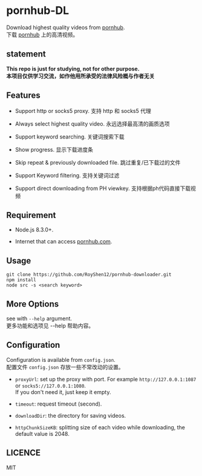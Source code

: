 
# pornhub-DL

Download highest quality videos from [pornhub](https://pornhub.com).  
下载 [pornhub](https://pornhub.com) 上的高清视频。

## statement

**This repo is just for studying, not for other purpose.**  
**本项目仅供学习交流，如作他用所承受的法律风险概与作者无关**

## Features

* Support http or socks5 proxy.  支持 http 和 socks5 代理

* Always select highest quality video.  永远选择最高清的画质选项

* Support keyword searching.  关键词搜索下载

* Show progress.  显示下载进度条

* Skip repeat & previously downloaded file.  跳过重复/已下载过的文件

* Support Keyword filtering.  支持关键词过滤

* Support direct downloading from PH viewkey.  支持根据ph代码直接下载视频

## Requirement

* Node.js 8.3.0+.

* Internet that can access [pornhub.com](https://www.pornhub.com).

## Usage

```shell
git clone https://github.com/RoyShen12/pornhub-downloader.git
npm install
node src -s <search keyword>
```

## More Options

see with `--help` argument.  
更多功能和选项见 --help 帮助内容。

## Configuration

Configuration is available from `config.json`.  
配置文件 `config.json` 存放一些不常改动的设置。

- `proxyUrl`: set up the proxy with port. For example `http://127.0.0.1:1087` or `socks5://127.0.0.1:1080`.  
If you don't need it, just keep it empty.

- `timeout`: request timeout (second).

- `downloadDir`: the directory for saving videos.

- `httpChunkSizeKB`: splitting size of each video while downloading, the default value is 2048.

## LICENCE

MIT
